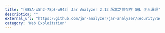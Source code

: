 ```yaml
---
title: "[GHSA-x5h2-78p8-w943] Jar Analyzer 2.13 版本之前存在 SQL 注入漏洞"
description: ""
external_url: "https://github.com/jar-analyzer/jar-analyzer/security/advisories/GHSA-x5h2-78p8-w943"
category: "Web Exploitation"
---
```

